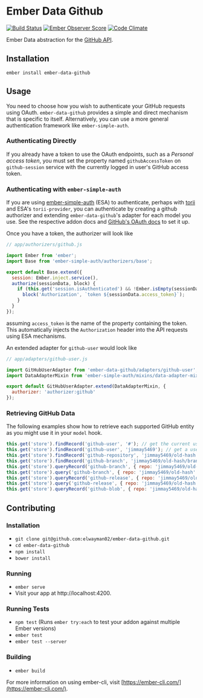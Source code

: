 # Ember Data Github

[![Build Status](https://travis-ci.org/elwayman02/ember-data-github.svg?branch=master)](https://travis-ci.org/elwayman02/ember-data-github)
[![Ember Observer Score](http://emberobserver.com/badges/ember-data-github.svg)](http://emberobserver.com/addons/ember-data-github)
[![Code Climate](https://codeclimate.com/github/elwayman02/ember-data-github/badges/gpa.svg)](https://codeclimate.com/github/elwayman02/ember-data-github)

Ember Data abstraction for the [GitHub API](https://developer.github.com/v3/).

## Installation

```
ember install ember-data-github
```

## Usage

You need to choose how you wish to authenticate your GitHub requests using OAuth. `ember-data-github` provides a simple
and direct mechanism that is specific to itself. Alternatively, you can use a more general authentication framework like
`ember-simple-auth`.

### Authenticating Directly

If you already have a token to use the OAuth endpoints, such as a *Personal access token*, you must set the property
named `githubAccessToken` on `github-session` service with the currently logged in user's GitHub access token.

### Authenticating with `ember-simple-auth`

If you are using [ember-simple-auth](http://ember-simple-auth.com/) (ESA) to authenticate, perhaps with
[torii](http://vestorly.github.io/torii) and ESA's `torii-provider`, you can authenticate by creating a github
authorizer and extending `ember-data-github`'s adapter for each model you use. See the respective addon docs and
[GitHub's OAuth docs](https://developer.github.com/v3/oauth/) to set it up.


Once you have a token, the authorizer will look like
```js
// app/authorizers/github.js

import Ember from 'ember';
import Base from 'ember-simple-auth/authorizers/base';

export default Base.extend({
  session: Ember.inject.service(),
  authorize(sessionData, block) {
    if (this.get('session.isAuthenticated') && !Ember.isEmpty(sessionData.access_token)) {
      block('Authorization', `token ${sessionData.access_token}`);
    }
  }
});
```
assuming `access_token` is the name of the property containing the token. This automatically injects the `Authorization`
header into the API requests using ESA mechanisms.

An extended adapter for `github-user` would look like
```js
// app/adapters/github-user.js

import GitHubUserAdapter from 'ember-data-github/adapters/github-user';
import DataAdapterMixin from 'ember-simple-auth/mixins/data-adapter-mixin';

export default GitHubUserAdapter.extend(DataAdapterMixin, {
  authorizer: 'authorizer:github'
});
```

### Retrieving GitHub Data
The following examples show how to retrieve each supported GitHub entity as you might use it in your `model` hook.
```js
this.get('store').findRecord('github-user', '#'); // get the current user
this.get('store').findRecord('github-user', 'jimmay5469'); // get a user
this.get('store').findRecord('github-repository', 'jimmay5469/old-hash'); // get a repository
this.get('store').findRecord('github-branch', 'jimmay5469/old-hash/branches/master'); // get a branch
this.get('store').queryRecord('github-branch', { repo: 'jimmay5469/old-hash', branch: 'master' }); // get a specific branch
this.get('store').query('github-branch', { repo: 'jimmay5469/old-hash' }); // get a repo's branches
this.get('store').queryRecord('github-release', { repo: 'jimmay5469/old-hash', releaseId: 1 }); // get a specific release
this.get('store').query('github-release', { repo: 'jimmay5469/old-hash' }); // get a repo's releases
this.get('store').queryRecord('github-blob', { repo: 'jimmay5469/old-hash', sha: '47c5438403ca875f170db2aa07d1bfa3689406e3' }); // get a file's contents
```

## Contributing

### Installation

* `git clone git@github.com:elwayman02/ember-data-github.git`
* `cd ember-data-github`
* `npm install`
* `bower install`

### Running

* `ember serve`
* Visit your app at http://localhost:4200.

### Running Tests

* `npm test` (Runs `ember try:each` to test your addon against multiple Ember versions)
* `ember test`
* `ember test --server`

### Building

* `ember build`

For more information on using ember-cli, visit [https://ember-cli.com/](https://ember-cli.com/).
